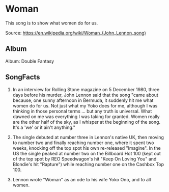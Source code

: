 # Woman

This song is to show what women do for us.

Source: https://en.wikipedia.org/wiki/Woman_(John_Lennon_song)

## Album

Album: Double Fantasy

## SongFacts

1. In an interview for Rolling Stone magazine on 5 December 1980, three days before his murder, John Lennon said that the song "came about because, one sunny afternoon in Bermuda, it suddenly hit me what women do for us. Not just what my Yoko does for me, although I was thinking in those personal terms ... but any truth is universal. What dawned on me was everything I was taking for granted. Women really are the other half of the sky, as I whisper at the beginning of the song. It's a 'we' or it ain't anything." 

2. The single debuted at number three in Lennon's native UK, then moving to number two and finally reaching number one, where it spent two weeks, knocking off the top spot his own re-released "Imagine". In the US the single peaked at number two on the Billboard Hot 100 (kept out of the top spot by REO Speedwagon's hit "Keep On Loving You" and Blondie's hit "Rapture") while reaching number one on the Cashbox Top 100.

3. Lennon wrote "Woman" as an ode to his wife Yoko Ono, and to all women.